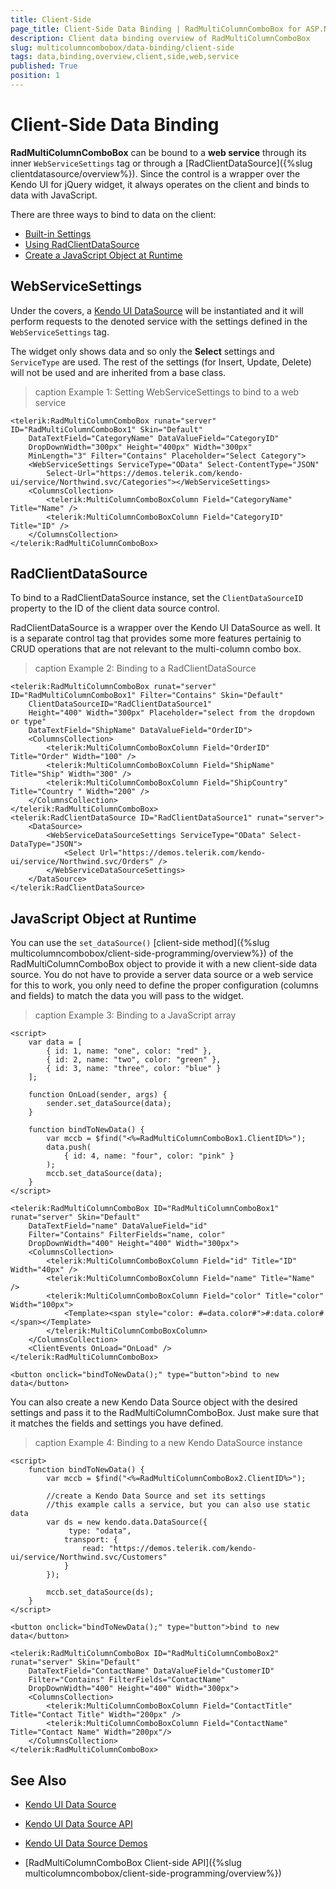 ```yaml
---
title: Client-Side
page_title: Client-Side Data Binding | RadMultiColumnComboBox for ASP.NET AJAX Documentation
description: Client data binding overview of RadMultiColumnComboBox
slug: multicolumncombobox/data-binding/client-side
tags: data,binding,overview,client,side,web,service
published: True
position: 1
---
```


# Client-Side Data Binding

**RadMultiColumnComboBox** can be bound to a **web service** through its inner `WebServiceSettings` tag or through a [RadClientDataSource]({%slug clientdatasource/overview%}). Since the control is a wrapper over the Kendo UI for jQuery widget, it always operates on the client and binds to data with JavaScript.

There are three ways to bind to data on the client:

* [Built-in Settings](#webservicesettings)
* [Using RadClientDataSource](#radclientdatasource)
* [Create a JavaScript Object at Runtime](#javascript-object-at-runtime)

## WebServiceSettings

Under the covers, a [Kendo UI DataSource](https://docs.telerik.com/kendo-ui/framework/datasource/overview) will be instantiated and it will perform requests to the denoted service with the settings defined in the `WebServiceSettings` tag.

The widget only shows data and so only the **Select** settings and `ServiceType` are used. The rest of the settings (for Insert, Update, Delete) will not be used and are inherited from a base class.

>caption Example 1: Setting WebServiceSettings to bind to a web service

````ASP.NET
<telerik:RadMultiColumnComboBox runat="server" ID="RadMultiColumnComboBox1" Skin="Default"
    DataTextField="CategoryName" DataValueField="CategoryID"
    DropDownWidth="300px" Height="400px" Width="300px"
    MinLength="3" Filter="Contains" Placeholder="Select Category">
	<WebServiceSettings ServiceType="OData" Select-ContentType="JSON"
		Select-Url="https://demos.telerik.com/kendo-ui/service/Northwind.svc/Categories"></WebServiceSettings>
    <ColumnsCollection>
        <telerik:MultiColumnComboBoxColumn Field="CategoryName" Title="Name" />
        <telerik:MultiColumnComboBoxColumn Field="CategoryID" Title="ID" />
    </ColumnsCollection>
</telerik:RadMultiColumnComboBox>
````

## RadClientDataSource

To bind to a RadClientDataSource instance, set the `ClientDataSourceID` property to the ID of the client data source control.

RadClientDataSource is a wrapper over the Kendo UI DataSource as well. It is a separate control tag that provides some more features pertainig to CRUD operations that are not relevant to the multi-column combo box.

>caption Example 2: Binding to a RadClientDataSource

````ASP.NET
<telerik:RadMultiColumnComboBox runat="server" ID="RadMultiColumnComboBox1" Filter="Contains" Skin="Default"
    ClientDataSourceID="RadClientDataSource1"
    Height="400" Width="300px" Placeholder="select from the dropdown or type"
    DataTextField="ShipName" DataValueField="OrderID">
    <ColumnsCollection>
        <telerik:MultiColumnComboBoxColumn Field="OrderID" Title="Order" Width="100" />
        <telerik:MultiColumnComboBoxColumn Field="ShipName" Title="Ship" Width="300" />
        <telerik:MultiColumnComboBoxColumn Field="ShipCountry" Title="Country " Width="200" />
    </ColumnsCollection>
</telerik:RadMultiColumnComboBox>
<telerik:RadClientDataSource ID="RadClientDataSource1" runat="server">
    <DataSource>
        <WebServiceDataSourceSettings ServiceType="OData" Select-DataType="JSON">
            <Select Url="https://demos.telerik.com/kendo-ui/service/Northwind.svc/Orders" />
        </WebServiceDataSourceSettings>
    </DataSource>
</telerik:RadClientDataSource>
````

## JavaScript Object at Runtime

You can use the `set_dataSource()` [client-side method]({%slug multicolumncombobox/client-side-programming/overview%}) of the RadMultiColumnComboBox object to provide it with a new client-side data source. You do not have to provide a server data source or a web service for this to work, you only need to define the proper configuration (columns and fields) to match the data you will pass to the widget.

>caption Example 3: Binding to a JavaScript array

````ASP.NET
<script>
	var data = [
		{ id: 1, name: "one", color: "red" },
		{ id: 2, name: "two", color: "green" },
		{ id: 3, name: "three", color: "blue" }
	];
	
	function OnLoad(sender, args) {
		sender.set_dataSource(data);
	}
	
	function bindToNewData() {
	    var mccb = $find("<%=RadMultiColumnComboBox1.ClientID%>");
		data.push(
			{ id: 4, name: "four", color: "pink" }
		);
	    mccb.set_dataSource(data);
	}
</script>

<telerik:RadMultiColumnComboBox ID="RadMultiColumnComboBox1" runat="server" Skin="Default"
	DataTextField="name" DataValueField="id"
	Filter="Contains" FilterFields="name, color"
	DropDownWidth="400" Height="400" Width="300px">
	<ColumnsCollection>
		<telerik:MultiColumnComboBoxColumn Field="id" Title="ID" Width="40px" />
		<telerik:MultiColumnComboBoxColumn Field="name" Title="Name" />
		<telerik:MultiColumnComboBoxColumn Field="color" Title="color" Width="100px">
			<Template><span style="color: #=data.color#">#:data.color#</span></Template>
		</telerik:MultiColumnComboBoxColumn>
	</ColumnsCollection>
	<ClientEvents OnLoad="OnLoad" />
</telerik:RadMultiColumnComboBox>

<button onclick="bindToNewData();" type="button">bind to new data</button>
````

You can also create a new Kendo Data Source object with the desired settings and pass it to the RadMultiColumnComboBox. Just make sure that it matches the fields and settings you have defined.

>caption Example 4: Binding to a new Kendo DataSource instance

````ASP.NET
<script>
	function bindToNewData() {
		var mccb = $find("<%=RadMultiColumnComboBox2.ClientID%>");

		//create a Kendo Data Source and set its settings
		//this example calls a service, but you can also use static data
		var ds = new kendo.data.DataSource({
			 type: "odata",
            transport: {
                read: "https://demos.telerik.com/kendo-ui/service/Northwind.svc/Customers"
            }
		});

		mccb.set_dataSource(ds);
	}
</script>

<button onclick="bindToNewData();" type="button">bind to new data</button>

<telerik:RadMultiColumnComboBox ID="RadMultiColumnComboBox2" runat="server" Skin="Default"
	DataTextField="ContactName" DataValueField="CustomerID"
	Filter="Contains" FilterFields="ContactName"
	DropDownWidth="400" Height="400" Width="300px">
	<ColumnsCollection>
		<telerik:MultiColumnComboBoxColumn Field="ContactTitle" Title="Contact Title" Width="200px" />
		<telerik:MultiColumnComboBoxColumn Field="ContactName" Title="Contact Name" Width="200px"/>
	</ColumnsCollection>
</telerik:RadMultiColumnComboBox>
````

## See Also

* [Kendo UI Data Source](https://docs.telerik.com/kendo-ui/framework/datasource/overview)

* [Kendo UI Data Source API](https://docs.telerik.com/kendo-ui/api/javascript/data/datasource)

* [Kendo UI Data Source Demos](https://demos.telerik.com/kendo-ui/datasource/index)

* [RadMultiColumnComboBox Client-side API]({%slug multicolumncombobox/client-side-programming/overview%})

